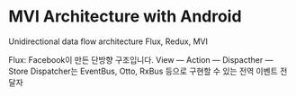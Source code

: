 

# MVI Architecture with Android



Unidirectional data flow architecture 
Flux, Redux, MVI

Flux: Facebook이 만든 단방향 구조입니다. 
View — Action — Dispacther — Store
Dispatcher는 EventBus, Otto, RxBus 등으로 구현할 수 있는 전역 이벤트 전달자

<!--stackedit_data:
eyJoaXN0b3J5IjpbLTE4NTA4MDY0OSw4ODE0MTk2MTEsLTE5MD
czMzI5NF19
-->